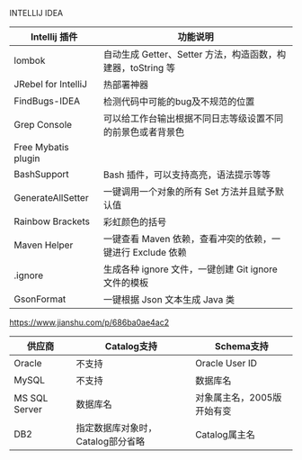 

INTELLIJ IDEA

| Intellij 插件       | 功能说明                                                    |
| ------------------- | ----------------------------------------------------------- |
| lombok              | 自动生成 Getter、Setter 方法，构造函数，构建器，toString 等 |
| JRebel for IntelliJ | 热部署神器                                                  |
| FindBugs-IDEA       | 检测代码中可能的bug及不规范的位置                           |
| Grep Console        | 可以给工作台输出根据不同日志等级设置不同的前景色或者背景色  |
| Free Mybatis plugin |                                                             |
| BashSupport         | Bash 插件，可以支持高亮，语法提示等等                       |
| GenerateAllSetter   | 一键调用一个对象的所有 Set 方法并且赋予默认值               |
| Rainbow Brackets    | 彩虹颜色的括号                                              |
| Maven Helper        | 一键查看 Maven 依赖，查看冲突的依赖，一键进行 Exclude 依赖  |
| .ignore             | 生成各种 ignore 文件，一键创建 Git ignore 文件的模板        |
| GsonFormat          | 一键根据 Json 文本生成 Java 类                              |

https://www.jianshu.com/p/686ba0ae4ac2



| 供应商        | Catalog支持                       | Schema支持                 |
| ------------- | --------------------------------- | -------------------------- |
| Oracle        | 不支持                            | Oracle User ID             |
| MySQL         | 不支持                            | 数据库名                   |
| MS SQL Server | 数据库名                          | 对象属主名，2005版开始有变 |
| DB2           | 指定数据库对象时，Catalog部分省略 | Catalog属主名              |



